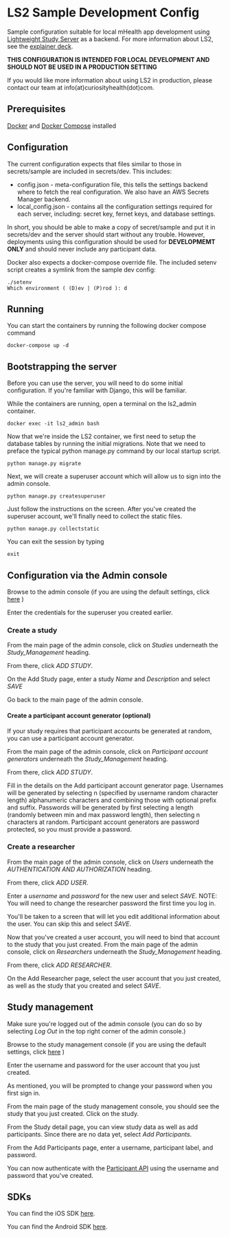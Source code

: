 # LS2 Sample Development Config

Sample configuration suitable for local mHealth app development using [Lightweight Study Server](https://github.com/CuriosityHealth/LS2) as a backend. For more information about LS2, see the [explainer deck](https://docs.google.com/presentation/d/1xu0x8mmgic1tv5UMyE5cuKPapl_Wy482fjie0Z9NCJ0/edit#slide=id.p).

**THIS CONFIGURATION IS INTENDED FOR LOCAL DEVELOPMENT AND SHOULD NOT BE USED IN A PRODUCTION SETTING**

If you would like more information about using LS2 in production, please contact our team at info(at)curiosityhealth(dot)com.

## Prerequisites

[Docker](https://docs.docker.com/install/) and [Docker Compose](https://docs.docker.com/compose/install/) installed

## Configuration

The current configuration expects that files similar to those in secrets/sample are included in secrets/dev. This includes:

* config.json - meta-configuration file, this tells the settings backend where to fetch the real configuration. We also have an AWS Secrets Manager backend.
* local_config.json - contains all the configuration settings required for each server, including: secret key, fernet keys, and database settings.

In short, you should be able to make a copy of secret/sample and put it in secrets/dev and the server should start without any trouble. However, deployments using this configuration should be used for **DEVELOPMEMT ONLY** and should never include any participant data.

Docker also expects a docker-compose override file. The included setenv script creates a symlink from the sample dev config:

```
./setenv
Which environment ( (D)ev | (P)rod ): d
```

## Running

You can start the containers by running the following docker compose command

```
docker-compose up -d
```

## Bootstrapping the server

Before you can use the server, you will need to do some initial configuration. If you're familiar with Django, this will be familiar.

While the containers are running, open a terminal on the ls2_admin container.

```
docker exec -it ls2_admin bash
```

Now that we're inside the LS2 container, we first need to setup the database tables by running the initial migrations. Note that we need to preface the typical python manage.py command by our local startup script.

```
python manage.py migrate
```

Next, we will create a superuser account which will allow us to sign into the admin console.

```
python manage.py createsuperuser
```

Just follow the instructions on the screen. After you've created the superuser account, we'll finally need to collect the static files.

```
python manage.py collectstatic
```

You can exit the session by typing

```
exit
```

## Configuration via the Admin console

Browse to the admin console (if you are using the default settings, click [here](http://localhost:8000/admin) )

Enter the credentials for the superuser you created earlier.

### Create a study

From the main page of the admin console, click on *Studies* underneath the *Study\_Management* heading.

From there, click *ADD STUDY*.

On the Add Study page, enter a study *Name* and *Description* and select *SAVE*

Go back to the main page of the admin console.

#### Create a participant account generator (optional)

If your study requires that participant accounts be generated at random, you can use a participant account generator.

From the main page of the admin console, click on *Participant account generators* underneath the *Study\_Management* heading.

From there, click *ADD STUDY*.

Fill in the details on the Add participant account generator page. Usernames will be generated by selecting n (specified by username random character length) alphanumeric characters and combining those with optional prefix and suffix. Passwords will be generated by first selecting a length (randomly between min and max password length), then selecting n characters at random. Participant account generators are password protected, so you must provide a password.

### Create a researcher

From the main page of the admin console, click on *Users* underneath the *AUTHENTICATION AND AUTHORIZATION* heading.

From there, click *ADD USER*.

Enter a *username* and *password* for the new user and select *SAVE*. NOTE: You will need to change the researcher password the first time you log in.

You'll be taken to a screen that will let you edit additional information about the user. You can skip this and select *SAVE*.

Now that you've created a user account, you will need to bind that account to the study that you just created. From the main page of the admin console, click on *Researchers* underneath the *Study\_Management* heading.

From there, click *ADD RESEARCHER*.

On the Add Researcher page, select the user account that you just created, as well as the study that you created and select *SAVE*.

## Study management

Make sure you're logged out of the admin console (you can do so by selecting *Log Out* in the top right corner of the admin console.)

Browse to the study management console (if you are using the default settings, click [here](http://localhost:8000/management) )

Enter the username and password for the user account that you just created.

As mentioned, you will be prompted to change your password when you first sign in.

From the main page of the study management console, you should see the study that you just created. Click on the study.

From the Study detail page, you can view study data as well as add participants. Since there are no data yet, select *Add Participants*.

From the Add Participants page, enter a username, participant label, and password.

You can now authenticate with the [Participant API](https://documenter.getpostman.com/view/753798/ls2-participant-api/RW8Aoonk) using the username and password that you've created.

## SDKs

You can find the iOS SDK [here](https://github.com/CuriosityHealth/LS2SDK-iOS).

You can find the Android SDK [here](https://github.com/CuriosityHealth/LS2SDK-Android).
